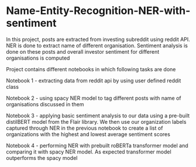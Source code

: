 # Name-Entity-Recognition-NER-with-sentiment

In this project, posts are extracted from investing subreddit using reddit API. 
NER is done to extract name of different organisation. 
Sentiment analysis is done on these posts and overall investor sentiment for different
organisations is computed


Project contains different notebooks in which following tasks are done

Notebook 1 - extracting data from reddit api by using user defined reddit class

Notebook 2 - using spacy NER model to tag different posts with name of organisations discussed in them

Notebook 3 - applying basic sentiment analysis to our data using a pre-built distilBERT model from the Flair library. 
We then use our organization labels captured through NER in the previous notebook to 
create a list of organizations with the highest and lowest average sentiment scores

Notebook 4 - performing NER with prebuilt roBERTa transformer model and comparing it with spacy NER model.
As expected transformer model outperforms the spacy model
